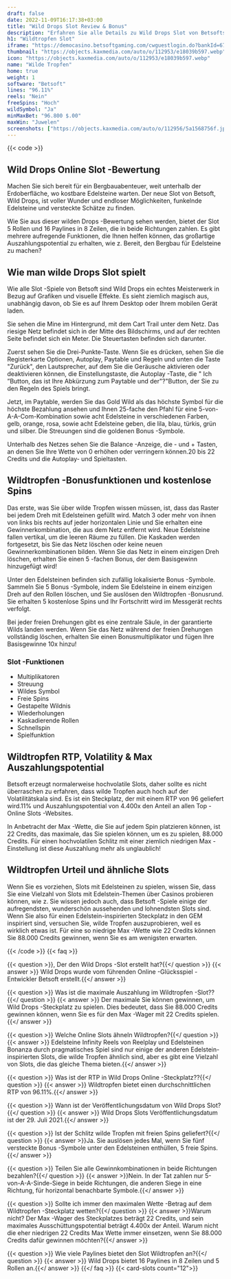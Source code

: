 ```yaml
---
draft: false
date: 2022-11-09T16:17:38+03:00
title: "Wild Drops Slot Review & Bonus"
description: "Erfahren Sie alle Details zu Wild Drops Slot von Betsofts Volatilität, Auszahlungen, RTP, Funktionen und erhalten Sie kostenlose Spins und Boni von den besten Online -Casinos!"
h1: "Wildtropfen Slot"
iframe: "https://democasino.betsoftgaming.com/cwguestlogin.do?bankId=675&CDN=AUTO&gameId=839"
thumbnail: "https://objects.kaxmedia.com/auto/o/112953/e18039b597.webp"
icon: "https://objects.kaxmedia.com/auto/o/112953/e18039b597.webp"
name: "Wilde Tropfen"
home: true
weight: 1
software: "Betsoft"
lines: "96.11%"
reels: "Nein"
freeSpins: "Hoch"
wildSymbol: "Ja"
minMaxBet: "96.800 $.00"
maxWin: "Juwelen"
screenshots: ["https://objects.kaxmedia.com/auto/o/112956/5a1568756f.jpeg"]
---
```


{{< code >}}<h2>Wild Drops Online Slot -Bewertung</h2><p>Machen Sie sich bereit für ein Bergbauabenteuer, weit unterhalb der Erdoberfläche, wo kostbare Edelsteine warten. Der neue Slot von Betsoft, Wild Drops, ist voller Wunder und endloser Möglichkeiten, funkelnde Edelsteine und versteckte Schätze zu finden.</p><p>Wie Sie aus dieser wilden Drops -Bewertung sehen werden, bietet der Slot 5 Rollen und 16 Paylines in 8 Zeilen, die in beide Richtungen zahlen. Es gibt mehrere aufregende Funktionen, die Ihnen helfen können, das großartige Auszahlungspotential zu erhalten, wie z. Bereit, den Bergbau für Edelsteine zu machen?</p><h2>Wie man wilde Drops Slot spielt</h2><p>Wie alle Slot -Spiele von Betsoft sind Wild Drops ein echtes Meisterwerk in Bezug auf Grafiken und visuelle Effekte. Es sieht ziemlich magisch aus, unabhängig davon, ob Sie es auf Ihrem Desktop oder Ihrem mobilen Gerät laden.</p><p>Sie sehen die Mine im Hintergrund, mit dem Cart Trail unter dem Netz. Das riesige Netz befindet sich in der Mitte des Bildschirms, und auf der rechten Seite befindet sich ein Meter. Die Steuertasten befinden sich darunter.</p><p>Zuerst sehen Sie die Drei-Punkte-Taste. Wenn Sie es drücken, sehen Sie die Registerkarte Optionen, Autoplay, Paytable und Regeln und unten die Taste "Zurück", den Lautsprecher, auf dem Sie die Geräusche aktivieren oder deaktivieren können, die Einstellungstaste, die Autoplay -Taste, die " Ich ”Button, das ist Ihre Abkürzung zum Paytable und der"?"Button, der Sie zu den Regeln des Spiels bringt.</p><p>Jetzt, im Paytable, werden Sie das Gold Wild als das höchste Symbol für die höchste Bezahlung ansehen und Ihnen 25-fache den Pfahl für eine 5-von-A-A-Com-Kombination sowie acht Edelsteine in verschiedenen Farben, gelb, orange, rosa, sowie acht Edelsteine geben, die lila, blau, türkis, grün und silber. Die Streuungen sind die goldenen Bonus -Symbole.</p><p>Unterhalb des Netzes sehen Sie die Balance -Anzeige, die - und + Tasten, an denen Sie Ihre Wette von 0 erhöhen oder verringern können.20 bis 22 Credits und die Autoplay- und Spieltasten.</p><h2>Wildtropfen -Bonusfunktionen und kostenlose Spins</h2><p>Das erste, was Sie über wilde Tropfen wissen müssen, ist, dass das Raster bei jedem Dreh mit Edelsteinen gefüllt wird. Match 3 oder mehr von ihnen von links bis rechts auf jeder horizontalen Linie und Sie erhalten eine Gewinnerkombination, die aus dem Netz entfernt wird. Neue Edelsteine fallen vertikal, um die leeren Räume zu füllen. Die Kaskaden werden fortgesetzt, bis Sie das Netz löschen oder keine neuen Gewinnerkombinationen bilden. Wenn Sie das Netz in einem einzigen Dreh löschen, erhalten Sie einen 5 -fachen Bonus, der dem Basisgewinn hinzugefügt wird!</p><p>Unter den Edelsteinen befinden sich zufällig lokalisierte Bonus -Symbole. Sammeln Sie 5 Bonus -Symbole, indem Sie Edelsteine in einem einzigen Dreh auf den Rollen löschen, und Sie auslösen den Wildtropfen -Bonusrund. Sie erhalten 5 kostenlose Spins und Ihr Fortschritt wird im Messgerät rechts verfolgt.</p><p>Bei jeder freien Drehungen gibt es eine zentrale Säule, in der garantierte Wilds landen werden. Wenn Sie das Netz während der freien Drehungen vollständig löschen, erhalten Sie einen Bonusmultiplikator und fügen Ihre Basisgewinne 10x hinzu!</p><h3>
Slot -Funktionen</h3><ul>
<li></span>
Multiplikatoren</li>
<li></span>
Streuung</li>
<li></span>
Wildes Symbol</li>
<li></span>
Freie Spins</li>
<li></span>
Gestapelte Wildnis</li>
<li></span>
Wiederholungen</li>
<li></span>
Kaskadierende Rollen</li>
<li></span>
Schnellspin</li>
<li></span>
Spielfunktion</li></ul><h2>Wildtropfen RTP, Volatility & Max Auszahlungspotential</h2><p>Betsoft erzeugt normalerweise hochvolatile Slots, daher sollte es nicht überraschen zu erfahren, dass wilde Tropfen auch hoch auf der Volatilitätskala sind. Es ist ein Steckplatz, der mit einem RTP von 96 geliefert wird.11% und Auszahlungspotential von 4.400x den Anteil an allen Top -Online Slots -Websites.</p><p>In Anbetracht der Max -Wette, die Sie auf jedem Spin platzieren können, ist 22 Credits, das maximale, das Sie spielen können, um es zu spielen, 88.000 Credits. Für einen hochvolatilen Schlitz mit einer ziemlich niedrigen Max -Einstellung ist diese Auszahlung mehr als unglaublich!</p><h2>Wildtropfen Urteil und ähnliche Slots</h2><p>Wenn Sie es vorziehen, Slots mit Edelsteinen zu spielen, wissen Sie, dass Sie eine Vielzahl von Slots mit Edelstein-Themen über Casinos probieren können, wie z. Sie wissen jedoch auch, dass Betsoft -Spiele einige der aufregendsten, wunderschön aussehenden und lohnendsten Slots sind. Wenn Sie also für einen Edelstein-inspirierten Steckplatz in den GEM inspiriert sind, versuchen Sie, wilde Tropfen auszuprobieren, weil es wirklich etwas ist. Für eine so niedrige Max -Wette wie 22 Credits können Sie 88.000 Credits gewinnen, wenn Sie es am wenigsten erwarten.</p>
{{< /code >}}
{{< faq >}}

{{< question >}}, Der den Wild Drops -Slot erstellt hat?{{</ question >}}
{{< answer >}} Wild Drops wurde vom führenden Online -Glücksspiel -Entwickler Betsoft erstellt.{{</ answer >}}

{{< question >}} Was ist die maximale Auszahlung im Wildtropfen -Slot??{{</ question >}}
{{< answer >}} Der maximale Sie können gewinnen, um Wild Drops -Steckplatz zu spielen. Dies bedeutet, dass Sie 88.000 Credits gewinnen können, wenn Sie es für den Max -Wager mit 22 Credits spielen.{{</ answer >}}

{{< question >}} Welche Online Slots ähneln Wildtropfen?{{</ question >}}
{{< answer >}} Edelsteine Infinity Reels von Reelplay und Edelsteinen Bonanza durch pragmatisches Spiel sind nur einige der anderen Edelstein-inspirierten Slots, die wilde Tropfen ähnlich sind, aber es gibt eine Vielzahl von Slots, die das gleiche Thema bieten.{{</ answer >}}

{{< question >}} Was ist der RTP in Wild Drops Online -Steckplatz??{{</ question >}}
{{< answer >}} Wildtropfen bietet einen durchschnittlichen RTP von 96.11%.{{</ answer >}}

{{< question >}} Wann ist der Veröffentlichungsdatum von Wild Drops Slot?{{</ question >}}
{{< answer >}} Wild Drops Slots Veröffentlichungsdatum ist der 29. Juli 2021.{{</ answer >}}

{{< question >}} Ist der Schlitz wilde Tropfen mit freien Spins geliefert?{{</ question >}}
{{< answer >}}Ja. Sie auslösen jedes Mal, wenn Sie fünf versteckte Bonus -Symbole unter den Edelsteinen enthüllen, 5 freie Spins.{{</ answer >}}

{{< question >}} Teilen Sie alle Gewinnkombinationen in beide Richtungen bezahlen?{{</ question >}}
{{< answer >}}Nein. In der Tat zahlen nur 5-von-A-A-Sinde-Siege in beide Richtungen, die anderen Siege in eine Richtung, für horizontal benachbarte Symbole.{{</ answer >}}

{{< question >}} Sollte ich immer den maximalen Wette -Betrag auf dem Wildtropfen -Steckplatz wetten?{{</ question >}}
{{< answer >}}Warum nicht? Der Max -Wager des Steckplatzes beträgt 22 Credits, und sein maximales Ausschüttungspotential beträgt 4.400x der Anteil. Warum nicht die eher niedrigen 22 Credits Max Wette immer einsetzen, wenn Sie 88.000 Credits dafür gewinnen möchten?{{</ answer >}}

{{< question >}} Wie viele Paylines bietet den Slot Wildtropfen an?{{</ question >}}
{{< answer >}} Wild Drops bietet 16 Paylines in 8 Zeilen und 5 Rollen an.{{</ answer >}}
{{</ faq >}}
{{< card-slots count="12">}}
